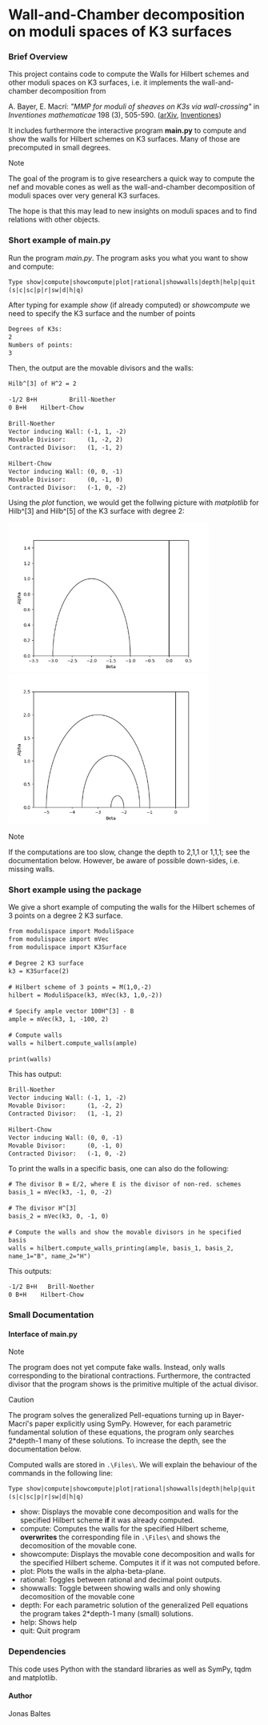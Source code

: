 # Wall-and-Chamber decomposition on moduli spaces of K3 surfaces

### Brief Overview 
This project contains code to compute the Walls for Hilbert schemes and other moduli spaces on K3 surfaces, i.e. it implements the wall-and-chamber decomposition from

A. Bayer, E. Macrí: *"MMP for moduli of sheaves on K3s via wall-crossing"*
in *Inventiones mathematicae* 198 (3), 505-590. ([arXiv](https://arxiv.org/abs/1301.6968), [Inventiones](https://doi.org/10.1007/s00222-014-0501-8))


It includes furthermore the interactive program **main.py** to compute and show the walls for Hilbert schemes on K3 surfaces. Many of those are precomputed in small degrees.

> [!NOTE]
> The goal of the program is to give researchers a quick way to compute the nef and movable cones 
> as well as the wall-and-chamber decomposition of moduli spaces over very general K3 surfaces.
> 
> The hope is that this may lead to new insights on moduli spaces and to find relations with other objects. 

### Short example of main.py
Run the program *main.py*. The program asks you what you want to show and compute:
```
Type show|compute|showcompute|plot|rational|showwalls|depth|help|quit (s|c|sc|p|r|sw|d|h|q)
```
After typing for example *show* (if already computed) or *showcompute* we need to specify the K3 surface and the number of points
```
Degrees of K3s: 
2
Numbers of points: 
3
```
Then, the output are the movable divisors and the walls:
```
Hilb^[3] of H^2 = 2

-1/2 B+H         Brill-Noether
0 B+H    Hilbert-Chow

Brill-Noether
Vector inducing Wall: (-1, 1, -2)
Movable Divisor:      (1, -2, 2)
Contracted Divisor:   (1, -1, 2)

Hilbert-Chow
Vector inducing Wall: (0, 0, -1)
Movable Divisor:      (0, -1, 0)
Contracted Divisor:   (-1, 0, -2)
```
Using the *plot* function, we would get the follwing picture with *matplotlib* for Hilb^[3] and Hilb^[5] of the K3 surface with degree 2:


<img src="WallsForHilb3Degree2.png" alt="isolated" width="400"/><img src="WallsForHilb5Degree2.png" alt="isolated" width="400"/>

> [!NOTE]
> If the computations are too slow, change the depth to 2,1,1 or 1,1,1; see the documentation below. 
> However, be aware of possible down-sides, i.e. missing walls.

### Short example using the package
We give a short example of computing the walls for the Hilbert schemes of 3 points on a degree 2 K3 surface.
```
from modulispace import ModuliSpace
from modulispace import mVec
from modulispace import K3Surface

# Degree 2 K3 surface
k3 = K3Surface(2)

# Hilbert scheme of 3 points = M(1,0,-2)   
hilbert = ModuliSpace(k3, mVec(k3, 1,0,-2))   

# Specify ample vector 100H^[3] - B
ample = mVec(k3, 1, -100, 2)

# Compute walls
walls = hilbert.compute_walls(ample)

print(walls)
```
This has output:
```
Brill-Noether
Vector inducing Wall: (-1, 1, -2)
Movable Divisor:      (1, -2, 2)
Contracted Divisor:   (1, -1, 2)

Hilbert-Chow
Vector inducing Wall: (0, 0, -1)
Movable Divisor:      (0, -1, 0)
Contracted Divisor:   (-1, 0, -2)
```
To print the walls in a specific basis, one can also do the following:
```
# The divisor B = E/2, where E is the divisor of non-red. schemes
basis_1 = mVec(k3, -1, 0, -2)

# The divisor H^[3]
basis_2 = mVec(k3, 0, -1, 0)

# Compute the walls and show the movable divisors in he specified basis
walls = hilbert.compute_walls_printing(ample, basis_1, basis_2, name_1="B", name_2="H")
```
This outputs:
```
-1/2 B+H   Brill-Noether
0 B+H    Hilbert-Chow
```

### Small Documentation
#### Interface of main.py
> [!NOTE]
> The program does not yet compute fake walls. Instead, only walls corresponding to the birational contractions.
> Furthermore, the contracted divisor that the program shows is the primitive multiple of the actual divisor. 

> [!CAUTION]
> The program solves the generalized Pell-equations turning up in Bayer-Macrí's paper explicitly using SymPy. 
> However, for each parametric fundamental solution of these equations, the program only searches 2*depth-1 many of these solutions. 
> To increase the depth, see the documentation below.


Computed walls are stored in `.\Files\`.
We will explain the behaviour of the commands in the following line:
```
Type show|compute|showcompute|plot|rational|showwalls|depth|help|quit (s|c|sc|p|r|sw|d|h|q)
```
- show: Displays the movable cone decomposition and walls for the specified Hilbert scheme **if** it was already computed.
- compute: Computes the walls for the specified Hilbert scheme,
  **overwrites** the corresponding file in `.\Files\` and shows the decomosition of the movable cone.
- showcompute: Displays the movable cone decomposition and walls for the specified Hilbert scheme. Computes it if it was not computed before.
- plot: Plots the walls in the alpha-beta-plane.
- rational: Toggles between rational and decimal point outputs.
- showwalls: Toggle between showing walls and only showing decomosition of the movable cone
- depth: For each parametric solution of the generalized Pell equations the program takes 2*depth-1 many (small) solutions. 
- help: Shows help
- quit: Quit program



### Dependencies
This code uses Python with the standard libraries as well as SymPy, tqdm and matplotlib.

#### Author
Jonas Baltes



